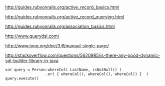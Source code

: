 http://guides.rubyonrails.org/active_record_basics.html

http://guides.rubyonrails.org/active_record_querying.html

http://guides.rubyonrails.org/association_basics.html

http://www.querydsl.com/

http://www.jooq.org/doc/3.6/manual-single-page/

http://stackoverflow.com/questions/5620985/is-there-any-good-dynamic-sql-builder-library-in-java

    var query = Person.whereCol( LastName, isNotNull() )
                      .or( { whereCol(), whereCol(), whereCol() }  )
    query.execute()